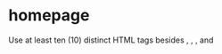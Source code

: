 # homepage

Use at least ten (10) distinct HTML tags besides <html>, <head>, <body>, and <title>.
https://getbootstrap.com/docs/5.1/getting-started/introduction/
https://getbootstrap.com/docs/5.1/components/
at least five (5) different CSS selectors
at least five (5) different CSS properties
use JavaScript to add alerts, to have an effect at a recurring interval, or to add interactivity to buttons, dropdowns, or forms

## TODO

palette https://www.w3schools.com/colors/tryit.asp?filename=trycolors_palettes5

- pages
  - home
    - add uml diagram. try mermaid
    - bootstrap
  - about us
    - add genericimage
  - mission
    - add table <table?>
  - donation
    - real time counter?
